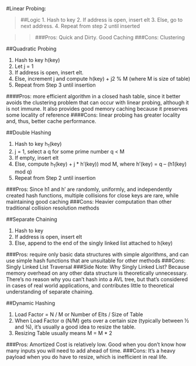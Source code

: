#Linear Probing:
>##Logic
	1. Hash to key
	2. If address is open, insert elt
	3. Else, go to next address.
	4. Repeat from step 2 until inserted

>>###Pros: 	Quick and Dirty. Good Caching
>>###Cons: 	Clustering

##Quadratic Probing
  1. Hash to key h(key)
  2. Let j = 1
  3. If address is open, insert elt.
  4. Else, increment j and compute h(key) + j2 % M (where M is size of table)
  5. Repeat from Step 3 until insertion
  
  ####Pros: more efficient algorithm in a closed hash table, since it better avoids the clustering problem that can occur with linear probing, although it is not immune. It also provides good memory caching because it preserves some locality of reference
  ####Cons: linear probing has greater locality and, thus, better cache performance.
  
##Double Hashing

  1. Hash to key h<sub>1</sub>(key)
  2. j = 1, select a q for some prime number q < M
  3. If empty, insert elt
  4. Else, compute h<sub>1</sub>(key) + j * h’(key)) mod M, where 
     h’(key) = q – (h1(key) mod q)
  5. Repeat from Step 2 until insertion
  
  ###Pros: Since h1 and h’ are randomly, uniformly, and independently created hash functions, multiple collisions for close keys are rare, while maintaining good caching
  ###Cons: Heavier computation than other traditional collision resolution methods
  
##Separate Chaining

  1. Hash to key
  2. If address is open, insert elt
  3. Else, append to the end of the singly linked list attached to h(key)
  
  ###Pros: require only basic data structures with simple algorithms, and can use simple hash functions that are unsuitable for other methods
  ###Cons: Singly Linked List Traversal
  ###Side Note: Why Singly Linked List? Because memory overhead on any other data structure is theoretically unnecessary. There’s no reason why you can’t hash into a AVL tree, but that’s considered in cases of real world applications, and contributes little to theoretical understanding of separate chaining.
	
##Dynamic Hashing

  1. Load Factor = N / M or Number of Elts / Size of Table
  2. When Load Factor α (N/M) gets over a certain size (typically between ½ and ¾), it’s usually a good idea to resize the table.
  3. Resizing Table usually means M = M * 2
  
  ###Pros: Amortized Cost is relatively low. Good when you don’t know how many inputs you will need to add ahead of time.
  ###Cons: It’s a heavy payload when you do have to resize, which is inefficient in real life.
